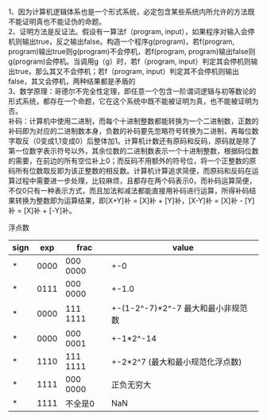 1、因为计算机逻辑体系也是一个形式系统，必定包含某些系统内所允许的方法既不能证明真也不能证伪的命题。  
2、证明方法是反证法。假设有一算法f（program, input），如果程序对输入会停机则输出true，反之输出false。构造一个程序g(program)，若f(program, program)输出true则g(program)不会停机，若f(program, program)输出false则g(program)会停机。当调用g（g）时，若f（program, input）判定其会停机则输出true，那么其又不会停机；若f（program, input）判定其不会停机则输出false，其又会停机，两种结果都是矛盾的  
3、数学原理：哥德尔不完全性定理，即任意一个包含一阶谓词逻辑与初等数论的形式系统，都存在一个命题，它在这个系统中既不能被证明为真，也不能被证明为否。  
补码：计算机中使用二进制，而每个十进制整数都能转换为一个二进制数，正数的补码即为对应的二进制数本身，负数的补码要先忽略符号转换为二进制，再每位数字取反（0变成1,1变成0）后整体加1。计算机计数还有原码和反码，原码就是除了第一位数字表示符号以外，其余位数的二进制数表示一个十进制整数，根据码位数的需要，在前边的所有空位补上0；而反码不用额外的符号位，将一个正整数的原码所有位数取反即为该正整数的相反数。计算机计算追求简便，而原码和反码在运算过程中需要进一步处理，比较麻烦，且都存在两个码表示0，而补码运算简便，不仅0只有一种表示方式，而且加法和减法都能直接用补码进行运算，所得补码结果转换为整数即为运算结果，即[X+Y]补 = [X]补 + [Y]补，[X-Y]补 = [X]补 - [Y]补 = [X]补 + [-Y]补。  
  
浮点数  
      
| sign | exp  | frac     | value |
|---|---|---|---|
| * | 0000 | 000 0000 |  +-0  |
| * | 0111 | 000 0000 | +-1.0 |
| * | 0000 | 111 1111 | +-(1-2^-7)*2^-7  最大和最小非规范数 |
| * | 0000 | 000 0001 | +-1*2^-14 |
| * | 1110 | 111 1111 | +-2*2^7 (最大和最小规范化浮点数) |
| * | 1111 | 000 0000 | 正负无穷大 |
| * | 1111 |  不全是0 |   NaN |
